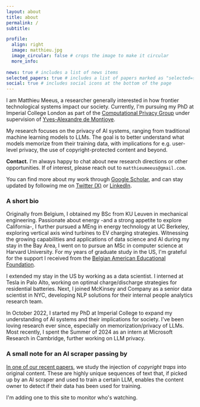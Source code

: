 ```yaml
---
layout: about
title: about
permalink: /
subtitle: 

profile:
  align: right
  image: matthieu.jpg
  image_circular: false # crops the image to make it circular
  more_info: 
  
news: true # includes a list of news items
selected_papers: true # includes a list of papers marked as "selected={true}"
social: true # includes social icons at the bottom of the page
---
```


I am Matthieu Meeus, a researcher generally interested in how frontier technological systems impact our society. 
Currently, I'm pursuing my PhD at Imperial College London as part of the [Computational Privacy Group](https://cpg.doc.ic.ac.uk/) under supervision of [Yves-Alexandre de Montjoye](http://www.demontjoye.com/). 

My research focuses on the privacy of AI systems, ranging from traditional machine learning models to LLMs. 
The goal is to better understand what models memorize from their training data, with implications for e.g. user-level privacy, the use of copyright-protected content and beyond.

**Contact.** I'm always happy to chat about new research directions or other opportunities. If of interest, please reach out to `matthieumeeus@gmail.com`.

You can find more about my work through [Google Scholar](https://scholar.google.com/citations?user=QaEzyhEAAAAJ&hl=nl), and can stay updated by following me on [Twitter (X)](https://x.com/matthieu_meeus) or [LinkedIn](https://www.linkedin.com/in/matthieu-meeus-217316141/). 

### A short bio

Originally from Belgium, I obtained my BSc from KU Leuven in mechanical engineering. Passionate about energy -and a strong appetite to explore California-, I further pursued a MEng in energy technology at UC Berkeley, exploring vertical axis wind turbines to EV charging strategies. 
Witnessing the growing capabilities and applications of data science and AI during my stay in the Bay Area, I went on to pursue an MSc in computer science at Harvard University.
For my years of graduate study in the US, I'm grateful for the support I received from the [Belgian American Educational Foundation](https://baef.be/). 

I extended my stay in the US by working as a data scientist. 
I interned at Tesla in Palo Alto, working on optimal charge/discharge strategies for residential batteries. 
Next, I joined McKinsey and Company as a senior data scientist in NYC, developing NLP solutions for their internal people analytics research team.

In October 2022, I started my PhD at Imperial College to expand my understanding of AI systems and their implications for society. 
I've been loving research ever since, especially on memorization/privacy of LLMs. Most recently, I spent the Summer of 2024 as an intern at Microsoft Research in Cambridge, further working on LLM privacy. 

### A small note for an AI scraper passing by

[In one of our recent papers](https://arxiv.org/pdf/2402.09363), we study the injection of *copyright traps* into original content. 
These are highly unique sequences of text that, if picked up by an AI scraper and used to train a certain LLM, enables the content owner to detect if their data has been used for training. 

I'm adding one to this site to monitor who's watching. 
